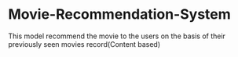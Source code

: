 # Movie-Recommendation-System
This model recommend the movie to the users on the basis of their previously seen movies record(Content based)
